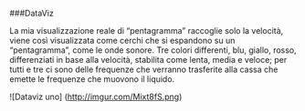 ###DataViz 

La mia visualizzazione reale di “pentagramma” raccoglie solo la velocità, viene così visualizzata come cerchi che si espandono su un “pentagramma”, come le onde sonore. Tre colori differenti, blu, giallo, rosso, differenziati in base alla velocità, stabilita come lenta, media e veloce; per tutti e tre ci sono delle frequenze che verranno trasferite alla cassa che emette le frequenze che muovono il liquido.





![Dataviz uno] (http://imgur.com/Mixt8fS.png)


